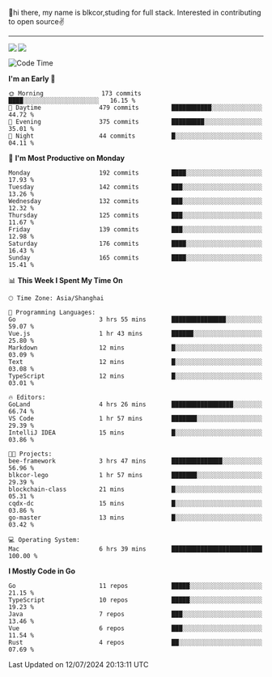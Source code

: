 👋hi there, my name is blkcor,studing for full stack.
Interested in contributing to open source✌️

<hr/>

![](https://github-readme-stats.vercel.app/api?username=blkcor)
<a href="https://github.com/blkcor/github-readme-stats">
    <img align="left" src="https://github-readme-stats.vercel.app/api/top-langs/?username=blkcor&hide=jupyter%20notebook,shaderlab,tex,c%23&langs_count=9" />
</a>


<!--START_SECTION:waka-->
![Code Time](http://img.shields.io/badge/Code%20Time-1%2C156%20hrs%2022%20mins-blue)

**I'm an Early 🐤** 

```text
🌞 Morning                173 commits         ████░░░░░░░░░░░░░░░░░░░░░   16.15 % 
🌆 Daytime                479 commits         ███████████░░░░░░░░░░░░░░   44.72 % 
🌃 Evening                375 commits         █████████░░░░░░░░░░░░░░░░   35.01 % 
🌙 Night                  44 commits          █░░░░░░░░░░░░░░░░░░░░░░░░   04.11 % 
```
📅 **I'm Most Productive on Monday** 

```text
Monday                   192 commits         ████░░░░░░░░░░░░░░░░░░░░░   17.93 % 
Tuesday                  142 commits         ███░░░░░░░░░░░░░░░░░░░░░░   13.26 % 
Wednesday                132 commits         ███░░░░░░░░░░░░░░░░░░░░░░   12.32 % 
Thursday                 125 commits         ███░░░░░░░░░░░░░░░░░░░░░░   11.67 % 
Friday                   139 commits         ███░░░░░░░░░░░░░░░░░░░░░░   12.98 % 
Saturday                 176 commits         ████░░░░░░░░░░░░░░░░░░░░░   16.43 % 
Sunday                   165 commits         ████░░░░░░░░░░░░░░░░░░░░░   15.41 % 
```


📊 **This Week I Spent My Time On** 

```text
🕑︎ Time Zone: Asia/Shanghai

💬 Programming Languages: 
Go                       3 hrs 55 mins       ███████████████░░░░░░░░░░   59.07 % 
Vue.js                   1 hr 43 mins        ██████░░░░░░░░░░░░░░░░░░░   25.80 % 
Markdown                 12 mins             █░░░░░░░░░░░░░░░░░░░░░░░░   03.09 % 
Text                     12 mins             █░░░░░░░░░░░░░░░░░░░░░░░░   03.08 % 
TypeScript               12 mins             █░░░░░░░░░░░░░░░░░░░░░░░░   03.01 % 

🔥 Editors: 
GoLand                   4 hrs 26 mins       █████████████████░░░░░░░░   66.74 % 
VS Code                  1 hr 57 mins        ███████░░░░░░░░░░░░░░░░░░   29.39 % 
IntelliJ IDEA            15 mins             █░░░░░░░░░░░░░░░░░░░░░░░░   03.86 % 

🐱‍💻 Projects: 
bee-framework            3 hrs 47 mins       ██████████████░░░░░░░░░░░   56.96 % 
blkcor-lego              1 hr 57 mins        ███████░░░░░░░░░░░░░░░░░░   29.39 % 
blockchain-class         21 mins             █░░░░░░░░░░░░░░░░░░░░░░░░   05.31 % 
cqdx-dc                  15 mins             █░░░░░░░░░░░░░░░░░░░░░░░░   03.86 % 
go-master                13 mins             █░░░░░░░░░░░░░░░░░░░░░░░░   03.42 % 

💻 Operating System: 
Mac                      6 hrs 39 mins       █████████████████████████   100.00 % 
```

**I Mostly Code in Go** 

```text
Go                       11 repos            █████░░░░░░░░░░░░░░░░░░░░   21.15 % 
TypeScript               10 repos            █████░░░░░░░░░░░░░░░░░░░░   19.23 % 
Java                     7 repos             ███░░░░░░░░░░░░░░░░░░░░░░   13.46 % 
Vue                      6 repos             ███░░░░░░░░░░░░░░░░░░░░░░   11.54 % 
Rust                     4 repos             ██░░░░░░░░░░░░░░░░░░░░░░░   07.69 % 
```




 Last Updated on 12/07/2024 20:13:11 UTC
<!--END_SECTION:waka-->


